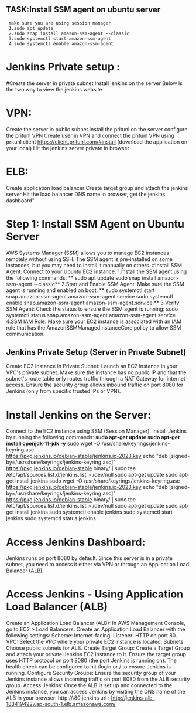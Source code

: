## TASK:Install SSM agent on ubuntu server
     make sure you are using session manager
     1.sudo apt update
     2.sudo snap install amazon-ssm-agent --classic
     3.sudo systemctl start amazon-ssm-agent
     4.sudo systemctl enable amazon-ssm-agent
# Jenkins Private setup :
#Create the server in private subnet
Install jenkins on the server
Below is the two way to view the jenkins website
# VPN:
  Create the server in public subnet
  install the pritunl on the server
  configure the pritunl VPN
  Create user in VPN and connect the pritunl VPN using pritunl client https://client.pritunl.com/#install (download the application on your local)
  Hit the jenkins server private in browser
# ELB:
  Create application load balancer
  Create target group and attach the jenkins server
  Hit the load balancer DNS name in browser, get the jenkins dashboard"

# Step 1: Install SSM Agent on Ubuntu Server
AWS Systems Manager (SSM) allows you to manage EC2 instances remotely without using SSH. The SSM agent is pre-installed on some instances, but you may need to install it manually on others.
#Install SSM Agent:
Connect to your Ubuntu EC2 instance.
1.Install the SSM agent using the following commands:
    ** sudo apt update
       sudo snap install amazon-ssm-agent --classic**
2.Start and Enable SSM Agent:
Make sure the SSM agent is running and enabled on boot:
     ** sudo systemctl start snap.amazon-ssm-agent.amazon-ssm-agent.service
        sudo systemctl enable snap.amazon-ssm-agent.amazon-ssm-agent.service **
3.Verify SSM Agent:
 Check the status to ensure the SSM agent is running:
    sudo systemctl status snap.amazon-ssm-agent.amazon-ssm-agent.service
4.SSM IAM Role:
Make sure your EC2 instance is associated with an IAM role that has the AmazonSSMManagedInstanceCore policy to allow SSM communication.
## Jenkins Private Setup (Server in Private Subnet)
 Create EC2 Instance in Private Subnet:
   Launch an EC2 instance in your VPC's private subnet.
   Make sure the instance has no public IP and that the subnet's route table only routes traffic through a NAT Gateway for internet access.
   Ensure the security group allows inbound traffic on port 8080 for Jenkins (only from specific trusted IPs or VPN).
# Install Jenkins on the Server:
Connect to the EC2 instance using SSM (Session Manager).
Install Jenkins by running the following commands:
    **sudo apt-get update
      sudo apt-get install openjdk-11-jdk -y**
     sudo wget -O /usr/share/keyrings/jenkins-keyring.asc \
      https://pkg.jenkins.io/debian-stable/jenkins.io-2023.key
    echo "deb [signed-by=/usr/share/keyrings/jenkins-keyring.asc]" \
          https://pkg.jenkins.io/debian-stable binary/ | sudo tee \
               /etc/apt/sources.list.d/jenkins.list > /dev/null
      sudo apt-get update
      sudo apt-get install jenkins
      sudo wget -O /usr/share/keyrings/jenkins-keyring.asc \
      https://pkg.jenkins.io/debian-stable/jenkins.io-2023.key
      echo "deb [signed-by=/usr/share/keyrings/jenkins-keyring.asc]" \
          https://pkg.jenkins.io/debian-stable binary/ | sudo tee \
          /etc/apt/sources.list.d/jenkins.list > /dev/null
  sudo apt-get update
  sudo apt-get install jenkins
  sudo systemctl enable jenkins
  sudo systemctl start jenkins
  sudo systemctl status jenkins
# Access Jenkins Dashboard:
Jenkins runs on port 8080 by default. Since this server is in a private subnet, you need to access it either via VPN or through an Application Load Balancer (ALB).
# Access Jenkins - Using Application Load Balancer (ALB)
Create an Application Load Balancer (ALB):
In AWS Management Console, go to EC2 > Load Balancers.
Create an Application Load Balancer with the following settings:
Scheme: Internet-facing.
Listener: HTTP on port 80.
VPC: Select the VPC where your private EC2 instance is located.
Subnets: Choose public subnets for ALB.
Create Target Group:
Create a Target Group and attach your private Jenkins EC2 instance to it.
Ensure the target group uses HTTP protocol on port 8080 (the port Jenkins is running on).
The health check can be configured to hit /login or / to ensure Jenkins is running.
Configure Security Groups:
Ensure the security group of your Jenkins instance allows incoming traffic on port 8080 from the ALB security group.
Access Jenkins:
  Once the ALB is set up and connected to the Jenkins instance, you can access Jenkins by visiting the DNS name of the ALB in your browser:
               http://<ALB-DNS-Name>:80
jenkins url : http://jenkins-alb-1834194227.ap-south-1.elb.amazonaws.com/

    
    
    
    
    
    
    
    
    
    
    
    
    
    
    
    
    
    
    
    
    
    
    
    
    




   
 

            
 